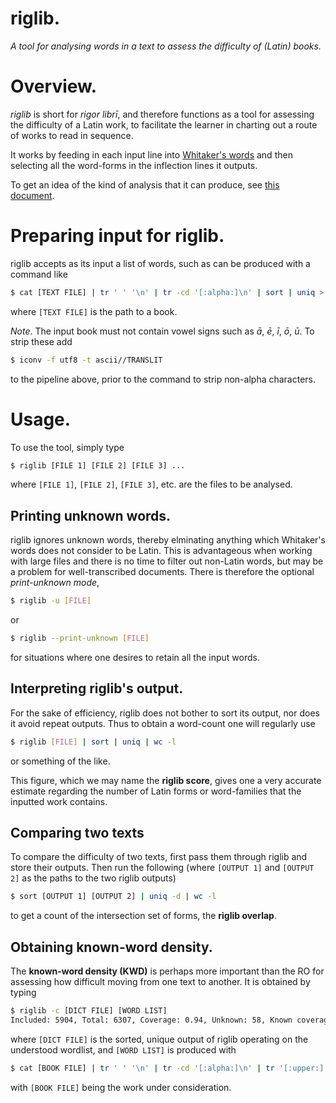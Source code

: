 # riglib.
_A tool for analysing words in a text to assess the difficulty of (Latin) books._

# Overview.

_riglib_ is short for _rigor librī_, and therefore functions as a tool for assessing the difficulty
of a Latin work, to facilitate the learner in charting out a route of works to read in sequence.

It works by feeding in each input line into [Whitaker's
words](http://archives.nd.edu/whitaker/words.htm) and then selecting all the word-forms in the
inflection lines it outputs. 

To get an idea of the kind of analysis that it can produce, see [this document](ANALYSES.md).

# Preparing input for riglib.

riglib accepts as its input a list of words, such as can be produced with a command like
```bash
$ cat [TEXT FILE] | tr ' ' '\n' | tr -cd '[:alpha:]\n' | sort | uniq > word-list.txt
```
where `[TEXT FILE]` is the path to a book.

_Note_. The input book must not contain vowel signs such as _ā_, _ē_, _ī_, _ō_, _ū_. To strip these
add
```bash
$ iconv -f utf8 -t ascii//TRANSLIT
```
to the pipeline above, prior to the command to strip non-alpha characters.

# Usage.

To use the tool, simply type
```bash
$ riglib [FILE 1] [FILE 2] [FILE 3] ...
```
where `[FILE 1]`, `[FILE 2]`, `[FILE 3]`, etc. are the files to be analysed.

## Printing unknown words.

riglib ignores unknown words, thereby elminating anything which Whitaker's words does not consider
to be Latin. This is advantageous when working with large files and there is no time to filter out
non-Latin words, but may be a problem for well-transcribed documents. There is therefore the
optional _print-unknown mode_,
```bash
$ riglib -u [FILE]
```
or
```bash
$ riglib --print-unknown [FILE]
```
for situations where one desires to retain all the input words.

## Interpreting riglib's output.

For the sake of efficiency, riglib does not bother to sort its output, nor does it avoid repeat
outputs. Thus to obtain a word-count one will regularly use
```bash
$ riglib [FILE] | sort | uniq | wc -l
```
or something of the like.

This figure, which we may name the **riglib score**, gives one a very accurate estimate regarding
the number of Latin forms or word-families that the inputted work contains.

## Comparing two texts

To compare the difficulty of two texts, first pass them through riglib and store their outputs. Then
run the following (where `[OUTPUT 1]` and `[OUTPUT 2]` as the paths to the two riglib outputs)
```bash
$ sort [OUTPUT 1] [OUTPUT 2] | uniq -d | wc -l
```
to get a count of the intersection set of forms, the **riglib overlap**.


## Obtaining known-word density.

The **known-word density (KWD)** is perhaps more important than the RO for assessing how difficult
moving from one text to another. It is obtained by typing
```bash
$ riglib -c [DICT FILE] [WORD LIST]
Included: 5904, Total: 6307, Coverage: 0.94, Unknown: 58, Known coverage: 0.94
```
where `[DICT FILE]` is the sorted, unique output of riglib operating on the understood wordlist, and
`[WORD LIST]` is produced with
```bash
$ cat [BOOK FILE] | tr ' ' '\n' | tr -cd '[:alpha:]\n' | tr '[:upper:]' '[:lower:]' | sort > [WORD LIST]
```
with `[BOOK FILE]` being the work under consideration.
